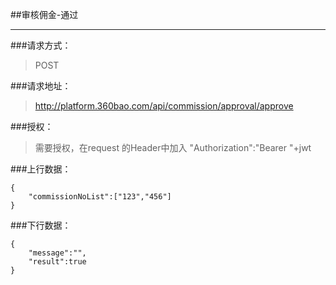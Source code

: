 ##审核佣金-通过

------------

###请求方式：
> POST

###请求地址：
> http://platform.360bao.com/api/commission/approval/approve

###授权：
> 需要授权，在request 的Header中加入
"Authorization":"Bearer "+jwt


###上行数据：
```
{
    "commissionNoList":["123","456"]
}
```

###下行数据：
```
{
    "message":"",
    "result":true
}
```

